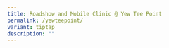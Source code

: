```yaml
---
title: Roadshow and Mobile Clinic @ Yew Tee Point
permalink: /yewteepoint/
variant: tiptap
description: ""
---
```

